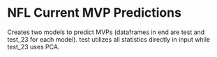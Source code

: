 # NFL Current MVP Predictions
Creates two models to predict MVPs (dataframes in end are test and test_23 for each model). test utilizes all statistics directly in input while test_23 uses PCA.
